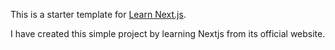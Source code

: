 This is a starter template for [Learn Next.js](https://nextjs.org/learn).

I have created this simple project by learning Nextjs from its official website.

